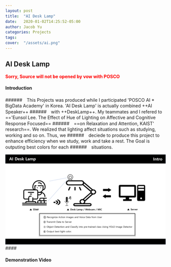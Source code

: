 ```yaml
---
layout: post
title:  "AI Desk Lamp"
date:   2020-01-02T14:25:52-05:00
author: Jacob Yu
categories: Projects
tags:	
cover:  "/assets/ai.png"
---
```


## AI Desk Lamp
<span style="color:red">**Sorry, Source will not be opened by vow with POSCO**</span>


#### Introduction
######　This Projects was produced while I participated  'POSCO AI * BigData Academy' in Korea. 'AI Desk Lamp' is actually combined ++AI Speaker++
######　with ++DeskLamp++. My teammates and I refered to =='Eunsol Lee. The Effect of Hue of Lighting on Affective and Cognitive Response Focused==
######　==on Relaxation and Attention, KAIST' research==. We realized that lighting affect situations such as studying, working and so on. Thus, we 
######　deciede to produce this project to enhance efficiency when we study, work and take a rest. The Goal is outputing best colors for each 
######　situations.


<a href="/assets/AI_Desk_Lamp/1_intro.png" data-lightbox="roadtrip">
	<img src="/assets/AI_Desk_Lamp/1_intro.png" title="test_lightbox">
</a>
#### 

#### Demonstration Video 